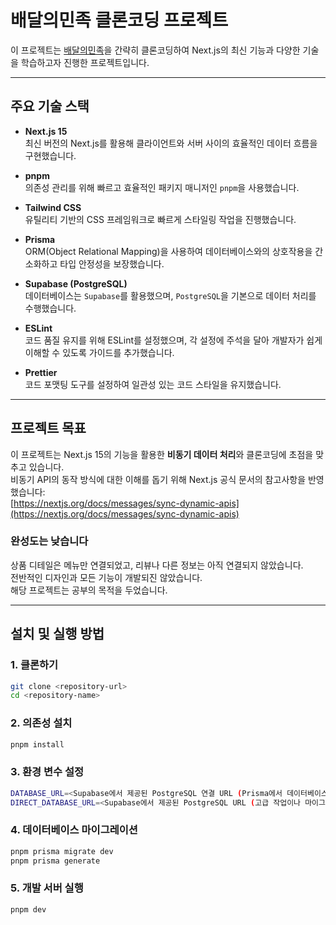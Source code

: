 # 배달의민족 클론코딩 프로젝트

이 프로젝트는 [배달의민족](https://www.baemin.com)을 간략히 클론코딩하여 Next.js의 최신 기능과 다양한 기술을 학습하고자 진행한 프로젝트입니다.

---

## 주요 기술 스택

- **Next.js 15**  
  최신 버전의 Next.js를 활용해 클라이언트와 서버 사이의 효율적인 데이터 흐름을 구현했습니다.

- **pnpm**  
  의존성 관리를 위해 빠르고 효율적인 패키지 매니저인 `pnpm`을 사용했습니다.

- **Tailwind CSS**  
  유틸리티 기반의 CSS 프레임워크로 빠르게 스타일링 작업을 진행했습니다.

- **Prisma**  
  ORM(Object Relational Mapping)을 사용하여 데이터베이스와의 상호작용을 간소화하고 타입 안정성을 보장했습니다.

- **Supabase (PostgreSQL)**  
  데이터베이스는 `Supabase`를 활용했으며, `PostgreSQL`을 기본으로 데이터 처리를 수행했습니다.

- **ESLint**  
  코드 품질 유지를 위해 ESLint를 설정했으며, 각 설정에 주석을 달아 개발자가 쉽게 이해할 수 있도록 가이드를 추가했습니다.

- **Prettier**  
  코드 포맷팅 도구를 설정하여 일관성 있는 코드 스타일을 유지했습니다.

---

## 프로젝트 목표

이 프로젝트는 Next.js 15의 기능을 활용한 **비동기 데이터 처리**와 클론코딩에 초점을 맞추고 있습니다.  
비동기 API의 동작 방식에 대한 이해를 돕기 위해 Next.js 공식 문서의 참고사항을 반영했습니다:  
[https://nextjs.org/docs/messages/sync-dynamic-apis](https://nextjs.org/docs/messages/sync-dynamic-apis)

### 완성도는 낮습니다

상품 디테일은 메뉴만 연결되었고, 리뷰나 다른 정보는 아직 연결되지 않았습니다.  
전반적인 디자인과 모든 기능이 개발되진 않았습니다.  
해당 프로젝트는 공부의 목적을 두었습니다.  
  
---

## 설치 및 실행 방법

### 1. 클론하기
```bash
git clone <repository-url>
cd <repository-name>
```

### 2. 의존성 설치
```bash
pnpm install
```

### 3. 환경 변수 설정
```bash
DATABASE_URL=<Supabase에서 제공된 PostgreSQL 연결 URL (Prisma에서 데이터베이스 연결에 사용)>
DIRECT_DATABASE_URL=<Supabase에서 제공된 PostgreSQL URL (고급 작업이나 마이그레이션 등에 사용)>
```

### 4. 데이터베이스 마이그레이션
```bash
pnpm prisma migrate dev
pnpm prisma generate
```

### 5. 개발 서버 실행
```bash
pnpm dev
```
